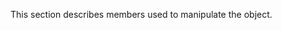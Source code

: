 <!--**
/*-------------------------------------------
    Auto-generated file. Do not modify.
-------------------------------------------

**-->

<!--shortDescription-->
This section describes members used to manipulate the object.
<!--/shortDescription-->

<!--fullDescription-->

<!--/fullDescription-->